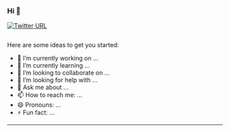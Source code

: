 ### Hi 👋

[![Twitter URL](https://img.shields.io/twitter/url?label=vlopez-dev&logo=twitter&style=for-the-badge&url=https%3A%2F%2Ftwitter.com%2Fvicdev_l)](https://twitter.com/vicdev_l)

[<img src="https://media.giphy.com/media/ZVik7pBtu9dNS/giphy.gif" alt="" srcset="">][website]

Here are some ideas to get you started:

- 🔭 I’m currently working on ...
- 🌱 I’m currently learning ...
- 👯 I’m looking to collaborate on ...
- 🤔 I’m looking for help with ...
- 💬 Ask me about ...
- 📫 How to reach me: ...
- 😄 Pronouns: ...
- ⚡ Fun fact: ...

---

<!-- Links -->
[website]:http://vic.uy/
